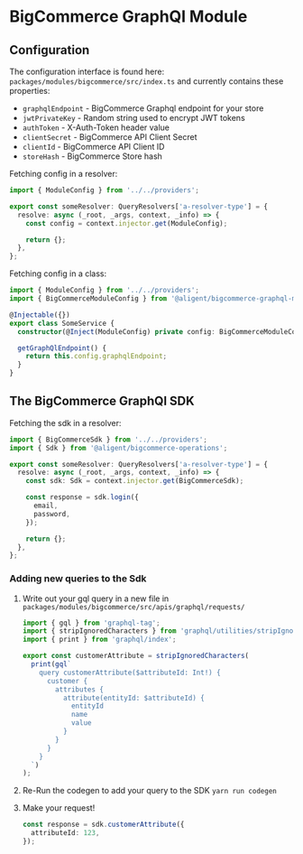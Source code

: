 # BigCommerce GraphQl Module

## Configuration

The configuration interface is found here: `packages/modules/bigcommerce/src/index.ts` and currently contains these properties:

- `graphqlEndpoint` - BigCommerce Graphql endpoint for your store
- `jwtPrivateKey` - Random string used to encrypt JWT tokens
- `authToken` - X-Auth-Token header value
- `clientSecret` - BigCommerce API Client Secret
- `clientId` - BigCommerce API Client ID
- `storeHash` - BigCommerce Store hash

Fetching config in a resolver:

```typescript
import { ModuleConfig } from '../../providers';

export const someResolver: QueryResolvers['a-resolver-type'] = {
  resolve: async (_root, _args, context, _info) => {
    const config = context.injector.get(ModuleConfig);

    return {};
  },
};
```

Fetching config in a class:

```typescript
import { ModuleConfig } from '../../providers';
import { BigCommerceModuleConfig } from '@aligent/bigcommerce-graphql-module';

@Injectable({})
export class SomeService {
  constructor(@Inject(ModuleConfig) private config: BigCommerceModuleConfig) {}

  getGraphQlEndpoint() {
    return this.config.graphqlEndpoint;
  }
}
```

## The BigCommerce GraphQl SDK

Fetching the sdk in a resolver:

```typescript
import { BigCommerceSdk } from '../../providers';
import { Sdk } from '@aligent/bigcommerce-operations';

export const someResolver: QueryResolvers['a-resolver-type'] = {
  resolve: async (_root, _args, context, _info) => {
    const sdk: Sdk = context.injector.get(BigCommerceSdk);

    const response = sdk.login({
      email,
      password,
    });

    return {};
  },
};
```

### Adding new queries to the Sdk

1. Write out your gql query in a new file in `packages/modules/bigcommerce/src/apis/graphql/requests/`

   ```typescript
   import { gql } from 'graphql-tag';
   import { stripIgnoredCharacters } from 'graphql/utilities/stripIgnoredCharacters';
   import { print } from 'graphql/index';

   export const customerAttribute = stripIgnoredCharacters(
     print(gql`
       query customerAttribute($attributeId: Int!) {
         customer {
           attributes {
             attribute(entityId: $attributeId) {
               entityId
               name
               value
             }
           }
         }
       }
     `)
   );
   ```

2. Re-Run the codegen to add your query to the SDK
   `yarn run codegen`

3. Make your request!
   ```typescript
   const response = sdk.customerAttribute({
     attributeId: 123,
   });
   ```
